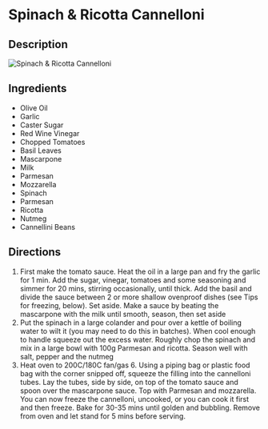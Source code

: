 # Spinach & Ricotta Cannelloni

## Description
![Spinach & Ricotta Cannelloni](https://www.themealdb.com/images/media/meals/wspuvp1511303478.jpg "Spinach & Ricotta Cannelloni")

## Ingredients
- Olive Oil
- Garlic
- Caster Sugar
- Red Wine Vinegar
- Chopped Tomatoes
- Basil Leaves
- Mascarpone
- Milk
- Parmesan
- Mozzarella
- Spinach
- Parmesan
- Ricotta
- Nutmeg
- Cannellini Beans

## Directions
1. First make the tomato sauce. Heat the oil in a large pan and fry the garlic for 1 min. Add the sugar, vinegar, tomatoes and some seasoning and simmer for 20 mins, stirring occasionally, until thick. Add the basil and divide the sauce between 2 or more shallow ovenproof dishes (see Tips for freezing, below). Set aside. Make a sauce by beating the mascarpone with the milk until smooth, season, then set aside
2. Put the spinach in a large colander and pour over a kettle of boiling water to wilt it (you may need to do this in batches). When cool enough to handle squeeze out the excess water. Roughly chop the spinach and mix in a large bowl with 100g Parmesan and ricotta. Season well with salt, pepper and the nutmeg
3. Heat oven to 200C/180C fan/gas 6. Using a piping bag or plastic food bag with the corner snipped off, squeeze the filling into the cannelloni tubes. Lay the tubes, side by side, on top of the tomato sauce and spoon over the mascarpone sauce. Top with Parmesan and mozzarella. You can now freeze the cannelloni, uncooked, or you can cook it first and then freeze. Bake for 30-35 mins until golden and bubbling. Remove from oven and let stand for 5 mins before serving.
